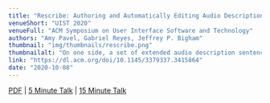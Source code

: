 ```yaml
---
title: "Rescribe: Authoring and Automatically Editing Audio Descriptions"
venueShort: "UIST 2020"
venueFull: "ACM Symposium on User Interface Software and Technology"
authors: "Amy Pavel, Gabriel Reyes, Jeffrey P. Bigham"
thumbnail: "img/thumbnails/rescribe.png"
thumbnailalt: "On one side, a set of extended audio description sentences with their corresponding frames, and in the other column a set of inline audio description sentences and the same frames. The shortened descriptions are as follows: `Shots of lavender in a farmers market' is shortened to `Shots of lavender', `Red flowers against a white house and blue sky' is shortened to `Red flowers', `a courtyard and a pool' is not shortened, `Gaby bikes along a path' is shortened to `Close up of french fries', and `Close up of tater tots and french fries' is shortened to `Close up of french fries'"
link: "https://dl.acm.org/doi/10.1145/3379337.3415864"
date: "2020-10-08"
---
```


[PDF][1] | [5 Minute Talk][2] | [15 Minute Talk][3]

[1]: papers/rescribe.pdf
[2]: https://youtu.be/iVVohkMu5jE
[3]: https://www.youtube.com/watch?v=jmyPmT5T0PY